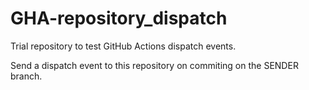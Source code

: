 # GHA-repository_dispatch

Trial repository to test GitHub Actions dispatch events.

Send a dispatch event to this repository on commiting on the SENDER branch.
